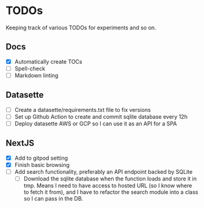 # TODOs

Keeping track of various TODOs for experiments and so on.

## Docs

- [x] Automatically create TOCs
- [ ] Spell-check
- [ ] Markdown linting

## Datasette

- [ ] Create a datasette/requirements.txt file to fix versions
- [ ] Set up Github Action to create and commit sqlite database every 12h
- [ ] Deploy datasette AWS or GCP so I can use it as an API for a SPA

## NextJS

- [X] Add to gitpod setting
- [X] Finish basic browsing
- [ ] Add search functionality, preferably an API endpoint backed by SQLite
  - [ ] Download the sqlite database when the function loads and store it in tmp. Means I need to have access to hosted URL (so I know where to fetch it from), and I have to refactor the search module into a class so I can pass in the DB.
